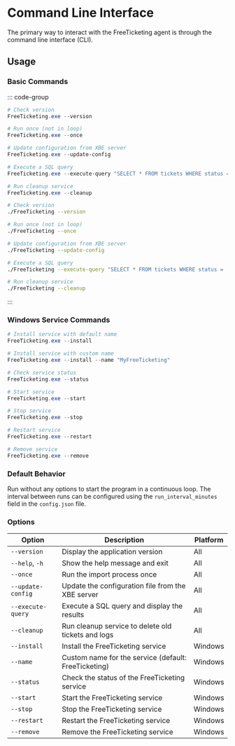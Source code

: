 # Command Line Interface

The primary way to interact with the FreeTicketing agent is through the command line interface (CLI).

## Usage

### Basic Commands

::: code-group

```powershell [Windows]
# Check version
FreeTicketing.exe --version

# Run once (not in loop)
FreeTicketing.exe --once

# Update configuration from XBE server
FreeTicketing.exe --update-config

# Execute a SQL query
FreeTicketing.exe --execute-query "SELECT * FROM tickets WHERE status = 'pending'"

# Run cleanup service
FreeTicketing.exe --cleanup
```

```bash [Linux / macOS]
# Check version
./FreeTicketing --version

# Run once (not in loop)
./FreeTicketing --once

# Update configuration from XBE server
./FreeTicketing --update-config

# Execute a SQL query
./FreeTicketing --execute-query "SELECT * FROM tickets WHERE status = 'pending'"

# Run cleanup service
./FreeTicketing --cleanup
```

:::

### Windows Service Commands

```powershell
# Install service with default name
FreeTicketing.exe --install

# Install service with custom name
FreeTicketing.exe --install --name "MyFreeTicketing"

# Check service status
FreeTicketing.exe --status

# Start service
FreeTicketing.exe --start

# Stop service
FreeTicketing.exe --stop

# Restart service
FreeTicketing.exe --restart

# Remove service
FreeTicketing.exe --remove
```

### Default Behavior
Run without any options to start the program in a continuous loop. The interval between runs can be configured using the `run_interval_minutes` field in the `config.json` file.


### Options

| Option            | Description                                       | Platform |
| ----------------- | ------------------------------------------------- | -------- |
| `--version`       | Display the application version                   | All      |
| `--help`, `-h`    | Show the help message and exit                    | All      |
| `--once`          | Run the import process once                       | All      |
| `--update-config` | Update the configuration file from the XBE server | All      |
| `--execute-query` | Execute a SQL query and display the results      | All      |
| `--cleanup`       | Run cleanup service to delete old tickets and logs | All      |
| `--install`       | Install the FreeTicketing service                 | Windows  |
| `--name`          | Custom name for the service (default: FreeTicketing) | Windows  |
| `--status`        | Check the status of the FreeTicketing service     | Windows  |
| `--start`         | Start the FreeTicketing service                   | Windows  |
| `--stop`          | Stop the FreeTicketing service                    | Windows  |
| `--restart`       | Restart the FreeTicketing service                 | Windows  |
| `--remove`        | Remove the FreeTicketing service                  | Windows  |
